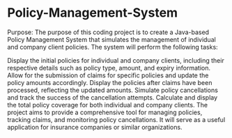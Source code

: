 # Policy-Management-System
Purpose:
The purpose of this coding project is to create a Java-based Policy Management System that simulates the management of individual and company client policies. The system will perform the following tasks:

Display the initial policies for individual and company clients, including their respective details such as policy type, amount, and expiry information.
Allow for the submission of claims for specific policies and update the policy amounts accordingly.
Display the policies after claims have been processed, reflecting the updated amounts.
Simulate policy cancellations and track the success of the cancellation attempts.
Calculate and display the total policy coverage for both individual and company clients.
The project aims to provide a comprehensive tool for managing policies, tracking claims, and monitoring policy cancellations. It will serve as a useful application for insurance companies or similar organizations.
